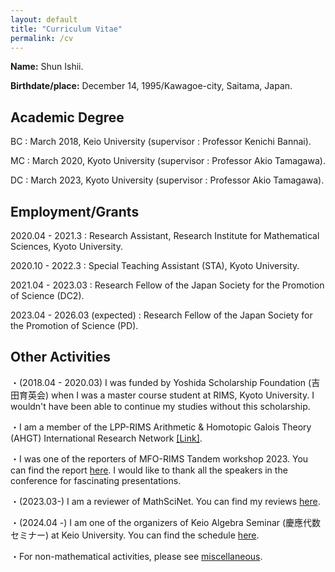 ```yaml
---
layout: default
title: "Curriculum Vitae"
permalink: /cv
---
```


**Name:** Shun Ishii.

**Birthdate/place:** December 14, 1995/Kawagoe-city, Saitama, Japan.

## Academic Degree

BC : March 2018, Keio University (supervisor : Professor Kenichi Bannai).

MC : March 2020, Kyoto University (supervisor : Professor Akio Tamagawa).

DC : March 2023, Kyoto University (supervisor : Professor Akio Tamagawa).

## Employment/Grants

2020.04 - 2021.3 : Research Assistant, Research Institute for Mathematical Sciences, Kyoto University.

2020.10 - 2022.3 : Special Teaching Assistant (STA), Kyoto University.

2021.04 - 2023.03 : Research Fellow of the Japan Society for the Promotion of Science (DC2).

2023.04 - 2026.03 (expected) : Research Fellow of the Japan Society for the Promotion of Science (PD).

## Other Activities

・(2018.04 - 2020.03) I was funded by Yoshida Scholarship Foundation (吉田育英会) when I was a master course student at RIMS, Kyoto University. I wouldn't have been able to continue my studies without this scholarship.

・I am a member of the LPP-RIMS Arithmetic & Homotopic Galois Theory (AHGT) International Research Network [[Link]](https://ahgt.math.cnrs.fr).

・I was one of the reporters of MFO-RIMS Tandem workshop 2023. You can find the report [here](https://publications.mfo.de/handle/mfo/4128). I would like to thank all the speakers in the conference for fascinating presentations.

・(2023.03-) I am a reviewer of MathSciNet. You can find my reviews [here](https://mathscinet.ams.org/mathscinet/author?authorId=1498106).

・(2024.04 -) I am one of the organizers of Keio Algebra Seminar (慶應代数セミナー) at Keio University. You can find the schedule [here](https://www.math.keio.ac.jp/information/seminar/).

・For non-mathematical activities, please see [miscellaneous](/misc).
